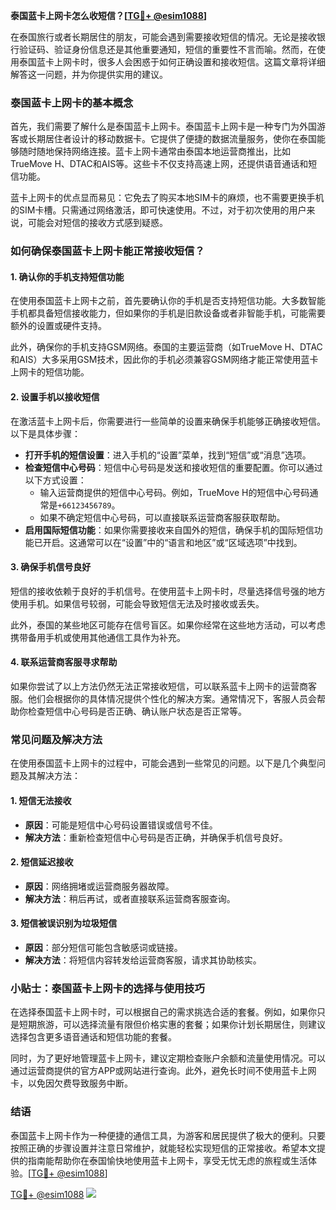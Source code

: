 **泰国蓝卡上网卡怎么收短信？[[TG💪+ @esim1088](https://t.me/s/esim1088)]**

在泰国旅行或者长期居住的朋友，可能会遇到需要接收短信的情况。无论是接收银行验证码、验证身份信息还是其他重要通知，短信的重要性不言而喻。然而，在使用泰国蓝卡上网卡时，很多人会困惑于如何正确设置和接收短信。这篇文章将详细解答这一问题，并为你提供实用的建议。

### 泰国蓝卡上网卡的基本概念

首先，我们需要了解什么是泰国蓝卡上网卡。泰国蓝卡上网卡是一种专门为外国游客或长期居住者设计的移动数据卡。它提供了便捷的数据流量服务，使你在泰国能够随时随地保持网络连接。蓝卡上网卡通常由泰国本地运营商推出，比如TrueMove H、DTAC和AIS等。这些卡不仅支持高速上网，还提供语音通话和短信功能。

蓝卡上网卡的优点显而易见：它免去了购买本地SIM卡的麻烦，也不需要更换手机的SIM卡槽。只需通过网络激活，即可快速使用。不过，对于初次使用的用户来说，可能会对短信的接收方式感到疑惑。

### 如何确保泰国蓝卡上网卡能正常接收短信？

#### 1. 确认你的手机支持短信功能

在使用泰国蓝卡上网卡之前，首先要确认你的手机是否支持短信功能。大多数智能手机都具备短信接收能力，但如果你的手机是旧款设备或者非智能手机，可能需要额外的设置或硬件支持。

此外，确保你的手机支持GSM网络。泰国的主要运营商（如TrueMove H、DTAC和AIS）大多采用GSM技术，因此你的手机必须兼容GSM网络才能正常使用蓝卡上网卡的短信功能。

#### 2. 设置手机以接收短信

在激活蓝卡上网卡后，你需要进行一些简单的设置来确保手机能够正确接收短信。以下是具体步骤：

- **打开手机的短信设置**：进入手机的“设置”菜单，找到“短信”或“消息”选项。
- **检查短信中心号码**：短信中心号码是发送和接收短信的重要配置。你可以通过以下方式设置：
  - 输入运营商提供的短信中心号码。例如，TrueMove H的短信中心号码通常是`+66123456789`。
  - 如果不确定短信中心号码，可以直接联系运营商客服获取帮助。
- **启用国际短信功能**：如果你需要接收来自国外的短信，确保手机的国际短信功能已开启。这通常可以在“设置”中的“语言和地区”或“区域选项”中找到。

#### 3. 确保手机信号良好

短信的接收依赖于良好的手机信号。在使用蓝卡上网卡时，尽量选择信号强的地方使用手机。如果信号较弱，可能会导致短信无法及时接收或丢失。

此外，泰国的某些地区可能存在信号盲区。如果你经常在这些地方活动，可以考虑携带备用手机或使用其他通信工具作为补充。

#### 4. 联系运营商客服寻求帮助

如果你尝试了以上方法仍然无法正常接收短信，可以联系蓝卡上网卡的运营商客服。他们会根据你的具体情况提供个性化的解决方案。通常情况下，客服人员会帮助你检查短信中心号码是否正确、确认账户状态是否正常等。

### 常见问题及解决方法

在使用泰国蓝卡上网卡的过程中，可能会遇到一些常见的问题。以下是几个典型问题及其解决方法：

#### 1. 短信无法接收

- **原因**：可能是短信中心号码设置错误或信号不佳。
- **解决方法**：重新检查短信中心号码是否正确，并确保手机信号良好。

#### 2. 短信延迟接收

- **原因**：网络拥堵或运营商服务器故障。
- **解决方法**：稍后再试，或者直接联系运营商客服查询。

#### 3. 短信被误识别为垃圾短信

- **原因**：部分短信可能包含敏感词或链接。
- **解决方法**：将短信内容转发给运营商客服，请求其协助核实。

### 小贴士：泰国蓝卡上网卡的选择与使用技巧

在选择泰国蓝卡上网卡时，可以根据自己的需求挑选合适的套餐。例如，如果你只是短期旅游，可以选择流量有限但价格实惠的套餐；如果你计划长期居住，则建议选择包含更多语音通话和短信功能的套餐。

同时，为了更好地管理蓝卡上网卡，建议定期检查账户余额和流量使用情况。可以通过运营商提供的官方APP或网站进行查询。此外，避免长时间不使用蓝卡上网卡，以免因欠费导致服务中断。

### 结语

泰国蓝卡上网卡作为一种便捷的通信工具，为游客和居民提供了极大的便利。只要按照正确的步骤设置并注意日常维护，就能轻松实现短信的正常接收。希望本文提供的指南能帮助你在泰国愉快地使用蓝卡上网卡，享受无忧无虑的旅程或生活体验。[[TG💪+ @esim1088](https://t.me/s/esim1088)]

[TG💪+ @esim1088](https://t.me/s/esim1088) ![](https://i.postimg.cc/4NQfJmqS/Snipaste-2025-05-13-00-14-12.png)